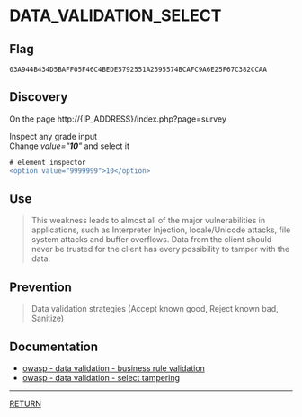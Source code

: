 # DATA_VALIDATION_SELECT

## Flag
```
03A944B434D5BAFF05F46C4BEDE5792551A2595574BCAFC9A6E25F67C382CCAA
```

## Discovery
On the page http://{IP_ADDRESS}/index.php?page=survey

Inspect any grade input \
Change *value="__10__"* and select it
```diff
# element inspector
<option value="9999999">10</option>
```

## Use
> This weakness leads to almost all of the major vulnerabilities in applications, 
> such as Interpreter Injection, locale/Unicode attacks, file system attacks and buffer overflows. 
> Data from the client should never be trusted for the client has every possibility to tamper with the data.

## Prevention
> Data validation strategies (Accept known good, Reject known bad, Sanitize)

## Documentation
- [owasp - data validation - business rule validation](https://www.owasp.org/index.php/Data_Validation#Where_to_include_business_rule_validation)
- [owasp - data validation - select tampering](https://www.owasp.org/index.php/Data_Validation#Selects.2C_radio_buttons.2C_and_checkboxes)

---

[RETURN](https://github.com/tillderoquefeuil/darkly)